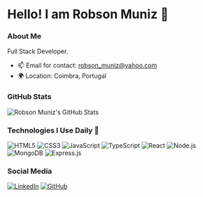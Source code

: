 # Hello! I am Robson Muniz 👋

### About Me

Full Stack Developer.

- 📫 Email for contact: robson_muniz@yahoo.com
- 🌍 Location: Coimbra, Portugal

### GitHub Stats

![Robson Muniz's GitHub Stats](https://github-readme-stats.vercel.app/api?username=robson-muniz&show_icons=true&theme=radical)

### Technologies I Use Daily 🚀

![HTML5](https://img.shields.io/badge/-HTML5-E34F26?style=flat-square&logo=html5&logoColor=white)
![CSS3](https://img.shields.io/badge/-CSS3-1572B6?style=flat-square&logo=css3&logoColor=white)
![JavaScript](https://img.shields.io/badge/-JavaScript-F7DF1E?style=flat-square&logo=javascript&logoColor=black)
![TypeScript](https://img.shields.io/badge/-TypeScript-007ACC?style=flat-square&logo=typescript&logoColor=white)
![React](https://img.shields.io/badge/-React-61DAFB?style=flat-square&logo=react&logoColor=black)
![Node.js](https://img.shields.io/badge/-Node.js-339933?style=flat-square&logo=node.js&logoColor=white)
![MongoDB](https://img.shields.io/badge/-MongoDB-47A248?style=flat-square&logo=mongodb&logoColor=white)
![Express.js](https://img.shields.io/badge/-Express.js-000000?style=flat-square&logo=express&logoColor=white)

### Social Media

[![LinkedIn](https://img.shields.io/badge/-LinkedIn-0077B5?style=flat-square&logo=linkedin&logoColor=white)](https://linkedin.com/in/robsonmuniz)
[![GitHub](https://img.shields.io/badge/-GitHub-181717?style=flat-square&logo=github&logoColor=white)](https://github.com/robson-muniz)
